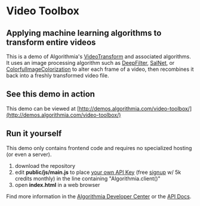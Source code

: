 # Video Toolbox

## Applying machine learning algorithms to transform entire videos

This is a demo of Algorithmia's [VideoTransform](https://algorithmia.com/algorithms/media/VideoTransform) and associated algorithms.  It uses an image processing algorithm such as [DeepFilter](https://algorithmia.com/algorithms/deeplearning/DeepFilter), [SalNet](https://algorithmia.com/algorithms/deeplearning/SalNet), or [ColorfulImageColorization](https://algorithmia.com/algorithms/deeplearning/ColorfulImageColorization) to alter each frame of a video, then recombines it back into a freshly transformed video file. 

## See this demo in action

This demo can be viewed at [http://demos.algorithmia.com/video-toolbox/](http://demos.algorithmia.com/video-toolbox/)

## Run it yourself

This demo only contains frontend code and requires no specialized hosting (or even a server).
1. download the repository
2. edit **public/js/main.js** to place [your own API Key](https://algorithmia.com/user#credentials) (free [signup](https://algorithmia.com/?invite=ghsamples) w/ 5k credits monthly) in the line containing "Algorithmia.client()"
3. open **index.html** in a web browser

Find more information in the [Algorithmia Developer Center](http://developers.algorithmia.com) or the [API Docs](http://docs.algorithmia.com/).
